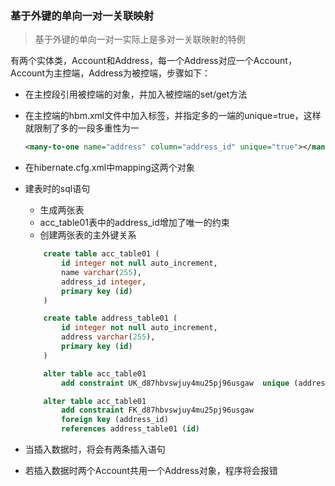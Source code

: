 ### 基于外键的单向一对一关联映射

> 基于外键的单向一对一实际上是多对一关联映射的特例

有两个实体类，Account和Address，每一个Address对应一个Account，Account为主控端，Address为被控端，步骤如下：

- 在主控段引用被控端的对象，并加入被控端的set/get方法

- 在主控端的hbm.xml文件中加入<many-to-one>标签，并指定多的一端的unique=true，这样就限制了多的一段多重性为一

  ```xml
  <many-to-one name="address" column="address_id" unique="true"></many-to-one>
  ```

- 在hibernate.cfg.xml中mapping这两个对象

- 建表时的sql语句

  - 生成两张表
  - acc_table01表中的address_id增加了唯一的约束
  - 创建两张表的主外键关系

  ```sql
      create table acc_table01 (
          id integer not null auto_increment,
          name varchar(255),
          address_id integer,
          primary key (id)
      )

      create table address_table01 (
          id integer not null auto_increment,
          address varchar(255),
          primary key (id)
      )

      alter table acc_table01 
          add constraint UK_d87hbvswjuy4mu25pj96usgaw  unique (address_id)

      alter table acc_table01 
          add constraint FK_d87hbvswjuy4mu25pj96usgaw 
          foreign key (address_id) 
          references address_table01 (id)
  ```

- 当插入数据时，将会有两条插入语句

- 若插入数据时两个Account共用一个Address对象，程序将会报错